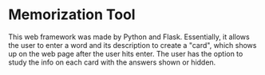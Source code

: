 # Memorization Tool

This web framework was made by Python and Flask. Essentially, it allows the user to enter a word and its description to create a "card", which shows up on the web page after the user hits enter. The user has the option to study the info on each card with the answers shown or hidden.

